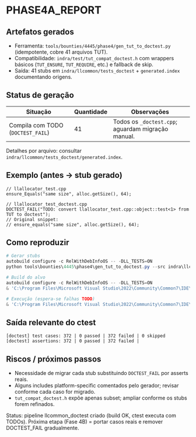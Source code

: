 ﻿# PHASE4A_REPORT

## Artefatos gerados
- Ferramenta: `tools/bounties/4445/phase4/gen_tut_to_doctest.py` (idempotente, cobre 41 arquivos TUT).
- Compatibilidade: `indra/test/tut_compat_doctest.h` com wrappers básicos (`TUT_ENSURE`, `TUT_REQUIRE`, etc.) e fallback de skip.
- Saída: 41 stubs em `indra/llcommon/tests_doctest` + `generated.index` documentando origens.

## Status de geração
| Situação | Quantidade | Observações |
| --- | --- | --- |
| Compila com TODO (`DOCTEST_FAIL`) | 41 | Todos os `_doctest.cpp`; aguardam migração manual. |

Detalhes por arquivo: consultar `indra/llcommon/tests_doctest/generated.index`.

## Exemplo (antes → stub gerado)
```
// llallocator_test.cpp
ensure_Equals("same size", alloc.getSize(), 64);

// llallocator_test_doctest.cpp
DOCTEST_FAIL("TODO: convert llallocator_test.cpp::object::test<1> from TUT to doctest");
// Original snippet:
// ensure_equals("same size", alloc.getSize(), 64);
```

## Como reproduzir
```powershell
# Gerar stubs
autobuild configure -c RelWithDebInfoOS -- -DLL_TESTS=ON
python tools\bounties\4445\phase4\gen_tut_to_doctest.py --src indra\llcommon\tests --dst indra\llcommon\tests_doctest

# Build do alvo
autobuild configure -c RelWithDebInfoOS -- -DLL_TESTS=ON
& 'C:\Program Files\Microsoft Visual Studio\2022\Community\Common7\IDE\CommonExtensions\Microsoft\CMake\CMake\bin\cmake.exe' --build build-vc170-64 --config RelWithDebInfo --target llcommon_doctest

# Execução (espera-se falhas TODO)
& 'C:\Program Files\Microsoft Visual Studio\2022\Community\Common7\IDE\CommonExtensions\Microsoft\CMake\CMake\bin\ctest.exe' -C RelWithDebInfo -R llcommon_doctest -V
```

## Saída relevante do ctest
```
[doctest] test cases: 372 | 0 passed | 372 failed | 0 skipped
[doctest] assertions: 372 | 0 passed | 372 failed |
```

## Riscos / próximos passos
- Necessidade de migrar cada stub substituindo `DOCTEST_FAIL` por asserts reais.
- Alguns includes platform-specific comentados pelo gerador; revisar conforme cada caso for migrado.
- `tut_compat_doctest.h` expõe apenas subset; ampliar conforme os stubs forem refinados.

Status: pipeline llcommon_doctest criado (build OK, ctest executa com TODOs). Próxima etapa (Fase 4B) = portar casos reais e remover DOCTEST_FAIL gradualmente.
